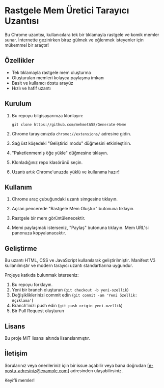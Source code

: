 # Rastgele Mem Üretici Tarayıcı Uzantısı

Bu Chrome uzantısı, kullanıcılara tek bir tıklamayla rastgele ve komik memler sunar. İnternette gezinirken biraz gülmek ve eğlenmek isteyenler için mükemmel bir araçtır!

## Özellikler

- Tek tıklamayla rastgele mem oluşturma
- Oluşturulan memleri kolayca paylaşma imkanı
- Basit ve kullanıcı dostu arayüz
- Hızlı ve hafif uzantı

## Kurulum

1. Bu repoyu bilgisayarınıza klonlayın:
   ```
   git clone https://github.com/mehmetA58/Generate-Meme
   ```

2. Chrome tarayıcınızda `chrome://extensions/` adresine gidin.

3. Sağ üst köşedeki "Geliştirici modu" düğmesini etkinleştirin.

4. "Paketlenmemiş öğe yükle" düğmesine tıklayın.

5. Klonladığınız repo klasörünü seçin.

6. Uzantı artık Chrome'unuzda yüklü ve kullanıma hazır!

## Kullanım

1. Chrome araç çubuğundaki uzantı simgesine tıklayın.

2. Açılan pencerede "Rastgele Mem Oluştur" butonuna tıklayın.

3. Rastgele bir mem görüntülenecektir.

4. Memi paylaşmak isterseniz, "Paylaş" butonuna tıklayın. Mem URL'si panonuza kopyalanacaktır.

## Geliştirme

Bu uzantı HTML, CSS ve JavaScript kullanılarak geliştirilmiştir. Manifest V3 kullanılmıştır ve modern tarayıcı uzantı standartlarına uygundur.

Projeye katkıda bulunmak isterseniz:

1. Bu repoyu forklayın.
2. Yeni bir branch oluşturun (`git checkout -b yeni-ozellik`)
3. Değişikliklerinizi commit edin (`git commit -am 'Yeni özellik: Açıklama'`)
4. Branch'inizi push edin (`git push origin yeni-ozellik`)
5. Bir Pull Request oluşturun

## Lisans

Bu proje MIT lisansı altında lisanslanmıştır.

## İletişim

Sorularınız veya önerileriniz için bir issue açabilir veya bana doğrudan [e-posta-adresiniz@example.com] adresinden ulaşabilirsiniz.

Keyifli memler!
